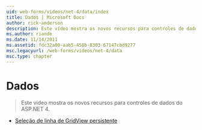 ```yaml
---
uid: web-forms/videos/net-4/data/index
title: Dados | Microsoft Docs
author: rick-anderson
description: Este vídeo mostra os novos recursos para controles de dados do ASP.NET 4.
ms.author: riande
ms.date: 11/14/2011
ms.assetid: fdc32a00-aab5-458b-8303-67147cbd9277
msc.legacyurl: /web-forms/videos/net-4/data
msc.type: chapter
---
```

<a name="data"></a>Dados
====================
> Este vídeo mostra os novos recursos para controles de dados do ASP.NET 4.


- [Seleção de linha de GridView persistente](aspnet-4-quick-hit-persistent-gridview-row-selection.md)
